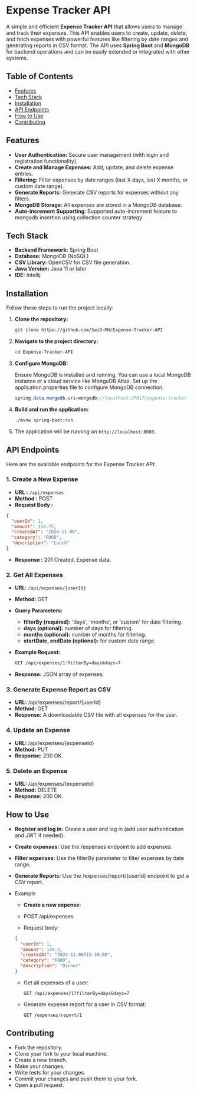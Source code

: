 # Expense Tracker API

A simple and efficient **Expense Tracker API** that allows users to manage and track their expenses. This API enables users to create, update, delete, and fetch expenses with powerful features like filtering by date ranges and generating reports in CSV format. The API uses **Spring Boot** and **MongoDB** for backend operations and can be easily extended or integrated with other systems.

## Table of Contents

- [Features](#features)
- [Tech Stack](#tech-stack)
- [Installation](#installation)
- [API Endpoints](#api-endpoints)
- [How to Use](#how-to-use)
- [Contributing](#contributing)

## Features

- **User Authentication:** Secure user management (with login and registration functionality).
- **Create and Manage Expenses:** Add, update, and delete expense entries.
- **Filtering:** Filter expenses by date ranges (last X days, last X months, or custom date range).
- **Generate Reports:** Generate CSV reports for expenses without any filters.
- **MongoDB Storage:** All expenses are stored in a MongoDB database.
- **Auto-increment Supporting**: Supported auto-increment feature to mongodb insertion using collection counter strategy

## Tech Stack

- **Backend Framework:** Spring Boot
- **Database:** MongoDB (NoSQL)
- **CSV Library:** OpenCSV for CSV file generation.
- **Java Version:** Java 11 or later
- **IDE:** Intellij

## Installation

Follow these steps to run the project locally:

1. **Clone the repository:**

   ```bash
   git clone https://github.com/SaiD-MH/Expense-Tracker-API
   ```

2. **Navigate to the project directory:**

   ```bash
   cd Expense-Tracker-API
   ```

3. **Configure MongoDB:**

   Ensure MongoDB is installed and running. You can use a local MongoDB instance or a cloud service like MongoDB Atlas. Set up the application.properties file to configure MongoDB connection:

   ```java
   spring.data.mongodb.uri=mongodb://localhost:27017/expense-tracker
   ```

4. **Build and run the application:**

   ```bash
   ./mvnw spring-boot:run
   ```

5. The application will be running on `http://localhost:8080.`

## API Endpoints

Here are the available endpoints for the Expense Tracker API:

### 1. Create a New Expense

- **URL :** `/api/expenses`
- **Method :** POST
- **Request Body :**

```json
{
  "userId": 1,
  "amount": 150.75,
  "createdAt": "2024-11-06",
  "category": "FOOD",
  "description": "Lunch"
}
```

- **Response :** 201 Created, Expense data.

### 2. Get All Expenses

- **URL**: `/api/expenses/{userId}`
- **Method:** GET
- **Query Parameters:**
  - **filterBy (required):** 'days', 'months', or 'custom' for date filtering.
  - **days (optional):** number of days for filtering.
  - **months (optional):** number of months for filtering.
  - **startDate, endDate (optional):** for custom date range.
- **Example Request:**

  ```bash
  GET /api/expenses/1?filterBy=days&days=7
  ```

* **Response:** JSON array of expenses.

### 3. Generate Expense Report as CSV

- **URL:** /api/expenses/report/{userId}
- **Method:** GET
- **Response:** A downloadable CSV file with all expenses for the user.

### 4. Update an Expense

- **URL:** /api/expenses/{expenseId}
- **Method:** PUT
- **Response:** 200 OK.

### 5. Delete an Expense

- **URL:** /api/expenses/{expenseId}
- **Method:** DELETE
- **Response:** 200 OK.

## How to Use

- **Register and log in:** Create a user and log in (add user authentication and JWT if needed).
- **Create expenses:** Use the /expenses endpoint to add expenses.
- **Filter expenses:** Use the filterBy parameter to filter expenses by date range.
- **Generate Reports:** Use the /expenses/report/{userId} endpoint to get a CSV report.

- Example

  - **Create a new expense:**

  - POST /api/expenses
  - Request body:

  ```json
  {
    "userId": 1,
    "amount": 100.5,
    "createdAt": "2024-11-06T15:30:00",
    "category": "FOOD",
    "description": "Dinner"
  }
  ```

  - Get all expenses of a user:

    `GET /api/expenses/1?filterBy=days&days=7`

  - Generate expense report for a user in CSV format:

    `GET /expenses/report/1`

## Contributing

- Fork the repository.
- Clone your fork to your local machine.
- Create a new branch.
- Make your changes.
- Write tests for your changes.
- Commit your changes and push them to your fork.
- Open a pull request.
